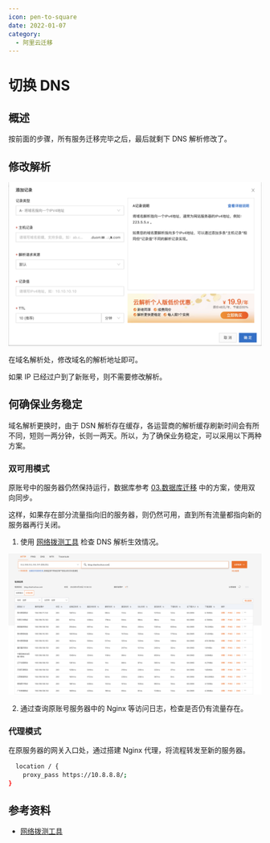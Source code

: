 ```yaml
---
icon: pen-to-square
date: 2022-01-07
category:
  - 阿里云迁移
---
```


# 切换 DNS

## 概述

按前面的步骤，所有服务迁移完毕之后，最后就剩下 DNS 解析修改了。

## 修改解析

![alt text](5.image-15.png)

在域名解析处，修改域名的解析地址即可。

如果 IP 已经过户到了新账号，则不需要修改解析。

## 何确保业务稳定

域名解析更换时，由于 DSN 解析存在缓存，各运营商的解析缓存刷新时间会有所不同，短则一两分钟，长则一两天。所以，为了确保业务稳定，可以采用以下两种方案。

### 双可用模式

原账号中的服务器仍然保持运行，数据库参考 [03.数据库迁移](./03-数据库迁移.md) 中的方案，使用双向同步。

这样，如果存在部分流量指向旧的服务器，则仍然可用，直到所有流量都指向新的服务器再行关闭。

1. 使用 [网络拨测工具](https://boce.aliyun.com/detect/http) 检查 DNS 解析生效情况。

![alt text](5.image-14.png)

2. 通过查询原账号服务器中的 Nginx 等访问日志，检查是否仍有流量存在。

### 代理模式

在原服务器的网关入口处，通过搭建 Nginx 代理，将流程转发至新的服务器。

```bash
  location / {
    proxy_pass https://10.8.8.8/;
}
```

## 参考资料

- [网络拨测工具](https://boce.aliyun.com/detect/http)